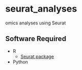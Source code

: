 # seurat_analyses
omics analyses using Seurat
## Software Required
- R
  - [Seurat package](https://satijalab.org/seurat/)
- Python
